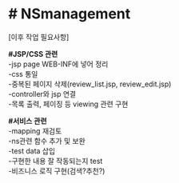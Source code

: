 ﻿<h1># NSmanagement</h1>

 [이후 작업 필요사항]

 <strong>#JSP/CSS 관련<br></strong>
 -jsp page WEB-INF에 넣어 정리<br>
 -css 통일<br>
 -중복된 페이지 삭제(review_list.jsp, review_edit.jsp)<br>
 -controller와 jsp 연결<br>
 -목록 출력, 페이징 등 viewing 관련 구현<br>

 <strong>#서비스 관련<br></strong>
 -mapping 재검토<br>
 -ns관련 함수 추가 및 보완<br>
 -test data 삽입<br>
 -구현한 내용 잘 작동되는지 test<br>
 -비즈니스 로직 구현(검색?추천?)<br>
